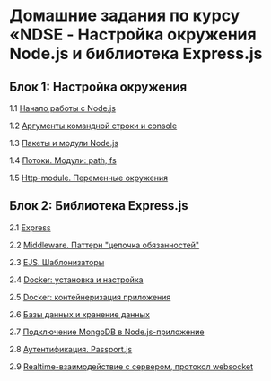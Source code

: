 # Домашние задания по курсу «NDSE - Настройка окружения Node.js и библиотека Express.js

## Блок 1: Настройка окружения

1.1 [Начало работы с Node.js](001-intro)

1.2 [Аргументы командной строки и console](002-console)

1.3 [Пакеты и модули Node.js](003-packages)

1.4 [Потоки. Модули: path, fs](004-stream)

1.5 [Http-module. Переменные окружения](005-http)

## Блок 2: Библиотека Express.js

2.1 [Express](006-express)

2.2 [Middleware. Паттерн "цепочка обязанностей"](007-middleware)

2.3 [EJS. Шаблонизаторы](008-ejs)

2.4 [Docker: установка и настройка](009-docker)

2.5 [Docker: контейнеризация приложения](009-docker-2)

2.6 [Базы данных и хранение данных](010-db)

2.7 [Подключение MongoDB в Node.js-приложение](011-mongo)

2.8 [Аутентификация. Passport.js](012-auth)

2.9 [Realtime-взаимодействие с сервером, протокол websocket](013-websocket)

